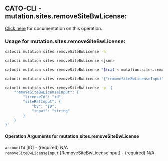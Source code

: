
## CATO-CLI - mutation.sites.removeSiteBwLicense:
[Click here](https://api.catonetworks.com/documentation/#mutation-mutation.sites.removeSiteBwLicense) for documentation on this operation.

### Usage for mutation.sites.removeSiteBwLicense:

```bash
catocli mutation sites removeSiteBwLicense -h

catocli mutation sites removeSiteBwLicense <json>

catocli mutation sites removeSiteBwLicense "$(cat < mutation.sites.removeSiteBwLicense.json)"

catocli mutation sites removeSiteBwLicense '{"removeSiteBwLicenseInput":{"licenseId":"id","siteRefInput":{"by":"ID","input":"string"}}}'

catocli mutation sites removeSiteBwLicense -p '{
    "removeSiteBwLicenseInput": {
        "licenseId": "id",
        "siteRefInput": {
            "by": "ID",
            "input": "string"
        }
    }
}'
```

#### Operation Arguments for mutation.sites.removeSiteBwLicense ####

`accountId` [ID] - (required) N/A    
`removeSiteBwLicenseInput` [RemoveSiteBwLicenseInput] - (required) N/A    
